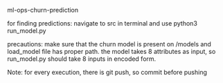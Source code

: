 ml-ops-churn-prediction

for finding predictions: 
    navigate to src in terminal and use python3 run_model.py 

precautions: 
    make sure that the churn model is present on /models and load_model file has proper path. 
    the model takes 8 attributes as input, so run_model.py should take 8 inputs in encoded form. 

Note: 
    for every execution, there is git push, so commit before pushing 